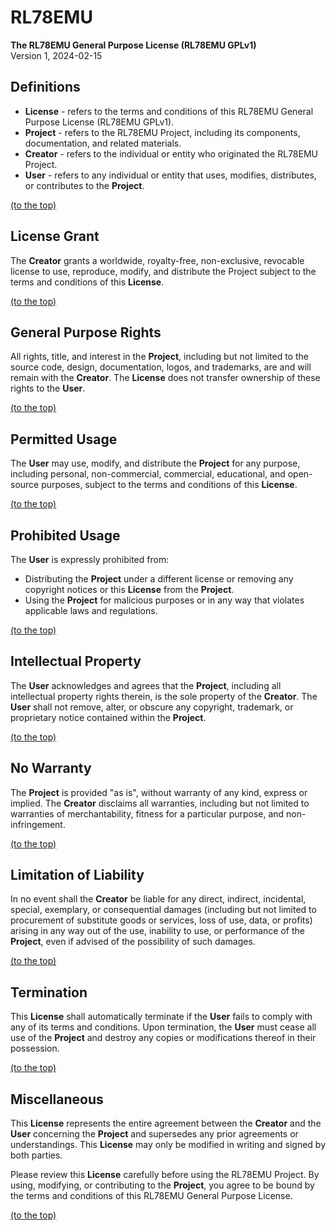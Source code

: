 
# RL78EMU
**The RL78EMU General Purpose License (RL78EMU GPLv1)**<br>
Version 1, 2024-02-15


## Definitions
 - **License** - refers to the terms and conditions of this RL78EMU General Purpose License (RL78EMU GPLv1).
 - **Project** - refers to the RL78EMU Project, including its components, documentation, and related materials.
 - **Creator** - refers to the individual or entity who originated the RL78EMU Project.
 - **User** - refers to any individual or entity that uses, modifies, distributes, or contributes to the **Project**.

[(to the top)](#rl78emu)


## License Grant
The **Creator** grants a worldwide, royalty-free, non-exclusive, revocable license to use, reproduce, modify, and distribute the Project subject to the terms and conditions of this **License**.

[(to the top)](#rl78emu)


## General Purpose Rights
All rights, title, and interest in the **Project**, including but not limited to the source code, design, documentation, logos, and trademarks, are and will remain with the **Creator**. The **License** does not transfer ownership of these rights to the **User**.

[(to the top)](#rl78emu)


## Permitted Usage
The **User** may use, modify, and distribute the **Project** for any purpose, including personal, non-commercial, commercial, educational, and open-source purposes, subject to the terms and conditions of this **License**.

[(to the top)](#rl78emu)


## Prohibited Usage
The **User** is expressly prohibited from:
- Distributing the **Project** under a different license or removing any copyright notices or this **License** from the **Project**.
- Using the **Project** for malicious purposes or in any way that violates applicable laws and regulations.

[(to the top)](#rl78emu)


## Intellectual Property
The **User** acknowledges and agrees that the **Project**, including all intellectual property rights therein, is the sole property of the **Creator**. The **User** shall not remove, alter, or obscure any copyright, trademark, or proprietary notice contained within the **Project**.

[(to the top)](#rl78emu)


## No Warranty
The **Project** is provided "as is", without warranty of any kind, express or implied. The **Creator** disclaims all warranties, including but not limited to warranties of merchantability, fitness for a particular purpose, and non-infringement.

[(to the top)](#rl78emu)


## Limitation of Liability
In no event shall the **Creator** be liable for any direct, indirect, incidental, special, exemplary, or consequential damages (including but not limited to procurement of substitute goods or services, loss of use, data, or profits) arising in any way out of the use, inability to use, or performance of the **Project**, even if advised of the possibility of such damages.

[(to the top)](#rl78emu)


## Termination
This **License** shall automatically terminate if the **User** fails to comply with any of its terms and conditions. Upon termination, the **User** must cease all use of the **Project** and destroy any copies or modifications thereof in their possession.

[(to the top)](#rl78emu)


## Miscellaneous
This **License** represents the entire agreement between the **Creator** and the **User** concerning the **Project** and supersedes any prior agreements or understandings. This **License** may only be modified in writing and signed by both parties.

Please review this **License** carefully before using the RL78EMU Project. By using, modifying, or contributing to the **Project**, you agree to be bound by the terms and conditions of this RL78EMU General Purpose License.

[(to the top)](#rl78emu)

